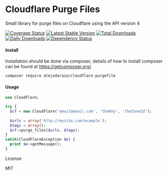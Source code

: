 # Cloudflare Purge Files

Small library for purge files on Cloudflare using the API version 4

[![Coverage Status](https://coveralls.io/repos/github/alejodaraio/cloudflare-php/badge.svg)](https://coveralls.io/github/alejodaraio/cloudflare-php?branch=master)
[![Latest Stable Version](https://poser.pugx.org/alejodaraio/cloudflare-purgefile/v/stable)](https://packagist.org/packages/alejodaraio/cloudflare-purgefile)
[![Total Downloads](https://poser.pugx.org/alejodaraio/cloudflare-purgefile/downloads)](https://packagist.org/packages/alejodaraio/cloudflare-purgefile)
[![Daily Downloads](https://poser.pugx.org/alejodaraio/cloudflare-purgefile/d/daily)](https://packagist.org/packages/alejodaraio/cloudflare-purgefile)
[![Dependency Status](http://www.versioneye.com/user/projects/586a755cc1ff04003f9937d3/badge.svg?style=flat)](http://www.versioneye.com/user/projects/586a755cc1ff04003f9937d3)

#### Install

Installation should be done via composer, details of how to install composer can be found at https://getcomposer.org/

`composer require alejodaraio/cloudflare-purgefile`

#### Usage

```php
use CloudFlare;

try {
  $cf = new CloudFlare('email@email.com', 'theKey', 'theZoneId');
  
  $urls = array('http://mysite.com/example');
  $tags = array();
  $cf->purge_files($urls, $tags);
}
catch(CloudFlareException $e) {
  print $e->getMessage();
}

```

License

MIT